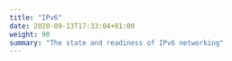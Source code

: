 ```yaml
---
title: "IPv6"
date: 2020-09-13T17:33:04+01:00
weight: 90
summary: "The state and readiness of IPv6 networking"
---
```




